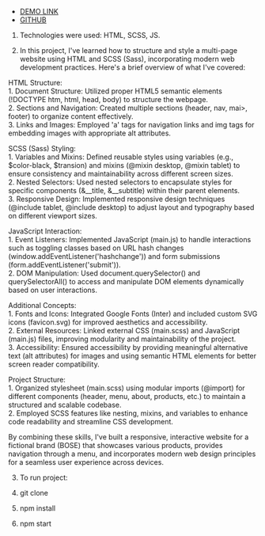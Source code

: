 - [DEMO LINK](https://zvir91.github.io/bose-landing/)
- [GITHUB](https://github.com/zvir91/bose-landing)

1. Technologies were used: HTML, SCSS, JS.

2. In this project, I've learned how to structure and style a multi-page website using HTML and SCSS (Sass), incorporating modern web development practices. Here's a brief overview of what I've covered:  

  HTML Structure:  
    1. Document Structure: Utilized proper HTML5 semantic elements (!DOCTYPE htm, html, head, body) to structure the webpage.  
    2. Sections and Navigation: Created multiple sections (header, nav, mai>, footer) to organize content effectively.  
    3. Links and Images: Employed 'a' tags for navigation links and img tags for embedding images with appropriate alt attributes.  

  SCSS (Sass) Styling:  
    1. Variables and Mixins: Defined reusable styles using variables (e.g., $color-black, $transion) and mixins (@mixin desktop, @mixin tablet) to ensure consistency and maintainability across 
      different screen sizes.  
    2. Nested Selectors: Used nested selectors to encapsulate styles for specific components (&__title, &__subtitle) within their parent elements.  
    3. Responsive Design: Implemented responsive design techniques (@include tablet, @include desktop) to adjust layout and typography based on different viewport sizes.  

  JavaScript Interaction:  
    1. Event Listeners: Implemented JavaScript (main.js) to handle interactions such as toggling classes based on URL hash changes (window.addEventListener('hashchange')) and form submissions (form.addEventListener('submit')).  
    2. DOM Manipulation: Used document.querySelector() and querySelectorAll() to access and manipulate DOM elements dynamically based on user interactions.  

  Additional Concepts:  
    1. Fonts and Icons: Integrated Google Fonts (Inter) and included custom SVG icons (favicon.svg) for improved aesthetics and accessibility.  
    2. External Resources: Linked external CSS (main.scss) and JavaScript (main.js) files, improving modularity and maintainability of the project.  
    3. Accessibility: Ensured accessibility by providing meaningful alternative text (alt attributes) for images and using semantic HTML elements for better screen reader compatibility.  

  Project Structure:  
    1. Organized stylesheet (main.scss) using modular imports (@import) for different components (header, menu, about, products, etc.) to maintain a structured and scalable codebase.  
    2. Employed SCSS features like nesting, mixins, and variables to enhance code readability and streamline CSS development.  

  By combining these skills, I've built a responsive, interactive website for a fictional brand (BOSE) that showcases various products, provides navigation through a menu, and incorporates modern web design principles for a seamless user experience across devices.   

3. To run project:   

  1. git clone  

  2. npm install  

  3. npm start   